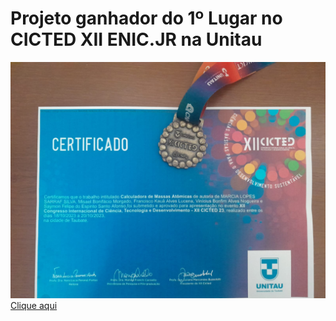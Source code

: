 <h1>Projeto ganhador do 1º Lugar no CICTED XII ENIC.JR na Unitau</h1>
<img src="baea5708-508d-43c5-a273-02bfac1a14c5.jpg">
<a href="https://misaelbm.github.io/calculadoramassaatomica/calculadora.html">Clique aqui </a> 
